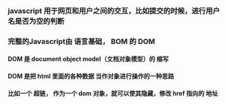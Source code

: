 ###  javascript 用于网页和用户之间的交互，比如提交的时候，进行用户名是否为空的判断

###   完整的Javascript由 **语言基础**， **BOM** 的  **DOM**

####  DOM  是 document object model（文档对象模型）的 缩写
####  DOM 是把 html 里面的各种数据 当作对象进行操作的一种思路
#### 比如一个 超链， 作为一个 dom 对象，就可以使其隐藏，修改 href 指向的 地址